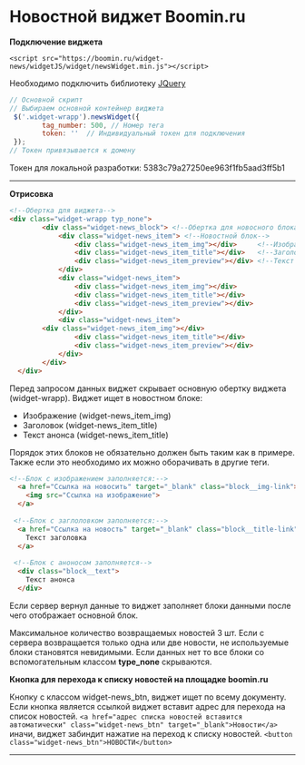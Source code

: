 # Новостной виджет Boomin.ru

  
**Подключение виджета**

`<script src="https://boomin.ru/widget-news/widgetJS/widget/newsWidget.min.js"></script>`

Необходимо подключить библиотеку [JQuery](https://jquery.com/)


``` javascript
// Основной скрипт
// Выбираем основной контейнер виджета
 $('.widget-wrapp').newsWidget({
        tag_number: 500, // Номер тега 
        token: ''  // Индивидуальный токен для подключения
 });
// Токен привязывается к домену
```
Токен для локальной разработки: 5383c79a27250ee963f1fb5aad3ff5b1
****
**Отрисовка**

``` html
<!--Обертка для виджета-->
<div class="widget-wrapp typ_none">
        <div class="widget-news_block"> <!--Обертка для новосного блока-->
            <div class="widget-news_item"> <!--Новостной блок-->
                <div class="widget-news_item_img"></div>     <!--Изображение-->
                <div class="widget-news_item_title"></div>   <!--Заголовок-->
                <div class="widget-news_item_preview"></div> <!--Текст анонса-->
            </div>
            <div class="widget-news_item">
                <div class="widget-news_item_img"></div>
                <div class="widget-news_item_title"></div>
                <div class="widget-news_item_preview"></div>
            </div>
            <div class="widget-news_item">
		<div class="widget-news_item_img"></div>
                <div class="widget-news_item_title"></div>
                <div class="widget-news_item_preview"></div>
            </div>
        </div>
  </div>
```
Перед запросом данных виджет  скрывает основную обертку виджета (widget-wrapp).
Виджет ищет в новостном блоке: 
* Изображение (widget-news_item_img)
* Заголовок (widget-news_item_title)
* Текст анонса (widget-news_item_title)

Порядок этих блоков не обязательно должен быть таким как в примере.
Также если это необходимо их можно оборачивать в другие теги.

``` html
<!--Блок с изображением заполняется:-->
  <a href="Ссылка на новосить" target="_blank" class="block__img-link">
	<img src="Ссылка на изображение">
  </a>
 
 <!--Блок с заглоловком заполняется:-->
  <a href="Ссылка на новость" target="_blank" class="block__title-link">
 	Текст заголовка
  </a>
 
 <!--Блок с аноносом заполняется-->
  <div class="block__text">
  	Текст анонса
  </div>
```
Если сервер вернул данные то виджет заполняет блоки данными после чего отображает основной блок.

Максимальное количество возвращаемых новостей 3 шт.
Если с сервера возвращается только одна или две новости, не используемые блоки становятся невидимыми.
Если данных нет то все блоки со вспомогательным классом **type_none** скрываются.


**Кнопка для перехода к списку новостей на площадке boomin.ru**

Кнопку с классом widget-news_btn,  виджет ищет по всему документу. 
Если кнопка является ссылкой виджет вставит адрес для перехода на список новостей. `<a href="адрес списка новостей вставится автоматически" class="widget-news_btn" target="_blank">Новости</a>`
иначи, виджет забиндит нажатие на переход к списку новостей. 
`<button class="widget-news_btn">НОВОСТИ</button>`

***
